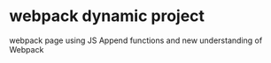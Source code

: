 # webpack dynamic project
  webpack page using JS Append functions and new understanding of Webpack
